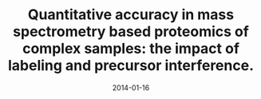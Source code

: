 ---
link: https://dx.doi.org/10.1016/j.jprot.2013.10.035
journal: Journal of proteomics
title: Quantitative accuracy in mass spectrometry based proteomics of complex samples&#58; the impact of labeling and precursor interference.
date: 2014-01-16
authors: Sandberg, A, Branca, RM, Lehtiö, J, Forshed, J
---